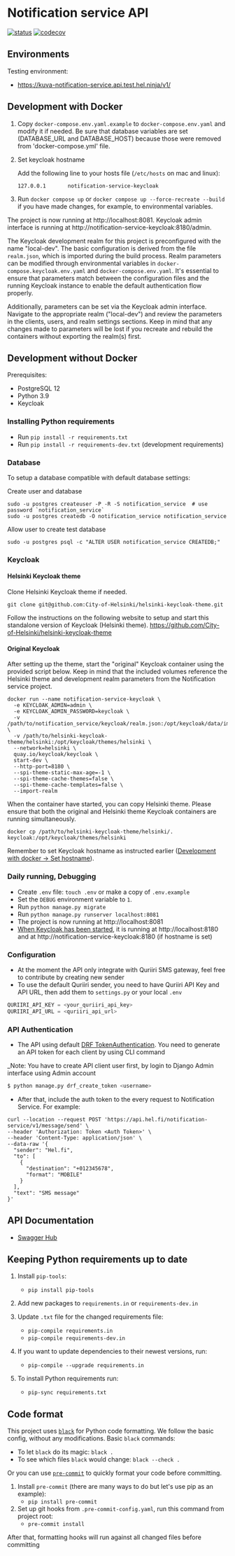 # Notification service API


[![status](https://travis-ci.com/City-of-Helsinki/notification-service-api.svg)](https://github.com/City-of-Helsinki/notification-service-api)
[![codecov](https://codecov.io/gh/City-of-Helsinki/notification-service-api/branch/develop/graph/badge.svg)](https://codecov.io/gh/City-of-Helsinki/notification-service-api)

## Environments

Testing environment:
- https://kuva-notification-service.api.test.hel.ninja/v1/

## Development with Docker

1. Copy `docker-compose.env.yaml.example` to `docker-compose.env.yaml` and modify it if needed. Be sure that database variables are set (DATABASE_URL and DATABASE_HOST) because those were removed from 'docker-compose.yml' file.

2. Set keycloak hostname

   Add the following line to your hosts file (`/etc/hosts` on mac and linux):
    ```
    127.0.0.1       notification-service-keycloak
    ```

3. Run `docker compose up` or `docker compose up --force-recreate --build` if you have made changes, for example,  to environmental variables.

The project is now running at http://localhost:8081.
Keycloak admin interface is running at http://notification-service-keycloak:8180/admin.

The Keycloak development realm for this project is preconfigured with the name "local-dev". The basic configuration is derived from the file `realm.json`, which is imported during the build process. Realm parameters can be modified through environmental variables in `docker-compose.keycloak.env.yaml` and `docker-compose.env.yaml`. It's essential to ensure that parameters match between the configuration files and the running Keycloak instance to enable the default authentication flow properly.

Additionally, parameters can be set via the Keycloak admin interface. Navigate to the appropriate realm ("local-dev") and review the parameters in the clients, users, and realm settings sections. Keep in mind that any changes made to parameters will be lost if you recreate and rebuild the containers without exporting the realm(s) first.

## Development without Docker

Prerequisites:

* PostgreSQL 12
* Python 3.9
* Keycloak 

### Installing Python requirements

* Run `pip install -r requirements.txt`
* Run `pip install -r requirements-dev.txt` (development requirements)

### Database

To setup a database compatible with default database settings:

Create user and database

    sudo -u postgres createuser -P -R -S notification_service  # use password `notification_service`
    sudo -u postgres createdb -O notification_service notification_service

Allow user to create test database

    sudo -u postgres psql -c "ALTER USER notification_service CREATEDB;"
    
### Keycloak

#### Helsinki Keycloak theme

Clone Helsinki Keycloak theme if needed.
    
    git clone git@github.com:City-of-Helsinki/helsinki-keycloak-theme.git

Follow the instructions on the following website to setup and start this standalone version of Keycloak (Helsinki theme). https://github.com/City-of-Helsinki/helsinki-keycloak-theme

#### Original Keycloak

After setting up the theme, start the "original" Keycloak container using the provided script below. Keep in mind that the included volumes reference the Helsinki theme and development realm parameters from the Notification service project.

```
docker run --name notification-service-keycloak \
  -e KEYCLOAK_ADMIN=admin \
  -e KEYCLOAK_ADMIN_PASSWORD=keycloak \
  -v /path/to/notification_service/keycloak/realm.json:/opt/keycloak/data/import/realm.json \
  -v /path/to/helsinki-keycloak-theme/helsinki:/opt/keycloak/themes/helsinki \
  --network=helsinki \
  quay.io/keycloak/keycloak \
  start-dev \
  --http-port=8180 \
  --spi-theme-static-max-age=-1 \
  --spi-theme-cache-themes=false \
  --spi-theme-cache-templates=false \
  --import-realm
```

When the container have started, you can copy Helsinki theme. Please ensure that both the original and Helsinki theme Keycloak containers are running simultaneously.

    docker cp /path/to/helsinki-keycloak-theme/helsinki/. keycloak:/opt/keycloak/themes/helsinki

Remember to set Keycloak hostname as instructed earlier ([Development with docker -> Set hostname](#development-with-docker)).

### Daily running, Debugging

* Create `.env` file: `touch .env` or make a copy of `.env.example` 
* Set the `DEBUG` environment variable to `1`.
* Run `python manage.py migrate`
* Run `python manage.py runserver localhost:8081`
* The project is now running at http://localhost:8081
* [When Keycloak has been started](#original-keycloak), it is running at http://localhost:8180 and at http://notification-service-keycloak:8180 (if hostname is set)

### Configuration
- At the moment the API only integrate with Quriiri SMS gateway, feel free to contribute by creating new sender
- To use the default Quriiri sender, you need to have Quriiri API Key and API URL, then add them to 
`settings.py` or your local `.env`
```python
QURIIRI_API_KEY = <your_quriiri_api_key>
QURIIRI_API_URL = <quriiri_api_url>
``` 
### API Authentication
- The API using default [DRF TokenAuthentication](https://www.django-rest-framework.org/api-guide/authentication/#tokenauthentication). You need to generate an API token for each client by using CLI
 command

_Note: You have to create API client user first, by login to Django Admin interface using Admin account 
```python
$ python manage.py drf_create_token <username>
```

- After that, include the auth token to the every request to Notification Service. For example:
```curl
curl --location --request POST 'https://api.hel.fi/notification-service/v1/message/send' \
--header 'Authorization: Token <Auth Token>' \
--header 'Content-Type: application/json' \
--data-raw '{
  "sender": "Hel.fi",
  "to": [
    {
      "destination": "+012345678",
      "format": "MOBILE"
    }
  ],
  "text": "SMS message"
}'
```

## API Documentation
- [Swagger Hub](https://app.swaggerhub.com/apis-docs/t0mim/NotificationService/1.0.1)

## Keeping Python requirements up to date

1. Install `pip-tools`:

    * `pip install pip-tools`

2. Add new packages to `requirements.in` or `requirements-dev.in`

3. Update `.txt` file for the changed requirements file:

    * `pip-compile requirements.in`
    * `pip-compile requirements-dev.in`

4. If you want to update dependencies to their newest versions, run:

    * `pip-compile --upgrade requirements.in`

5. To install Python requirements run:

    * `pip-sync requirements.txt`

## Code format

This project uses [`black`](https://github.com/ambv/black) for Python code formatting.
We follow the basic config, without any modifications. Basic `black` commands:

* To let `black` do its magic: `black .`
* To see which files `black` would change: `black --check .`

Or you can use [`pre-commit`](https://pre-commit.com/) to quickly format your code before committing.


1. Install `pre-commit` (there are many ways to do but let's use pip as an example):
    * `pip install pre-commit`
2. Set up git hooks from `.pre-commit-config.yaml`, run this command from project root:
    * `pre-commit install`

After that, formatting hooks will run against all changed files before committing
